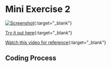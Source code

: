# Mini Exercise 2
[![Screenshot](https://raw.githubusercontent.com/jduust/mini-ex/master/mini_ex2/screenshot.PNG?raw=true)](https://rawgit.com/jduust/mini-ex/master/mini_ex2/index.html){:target="_blank"}

[Try it out here](https://rawgit.com/jduust/mini-ex/master/mini_ex2/index.html){:target="_blank"}

[Watch this video for reference](http://nyheder.tv2.dk/video/dU1tODc1TGtpVnNobHlRNVFra1BmV1gycjVvZzZZemU){:target="_blank"}
## Coding Process
